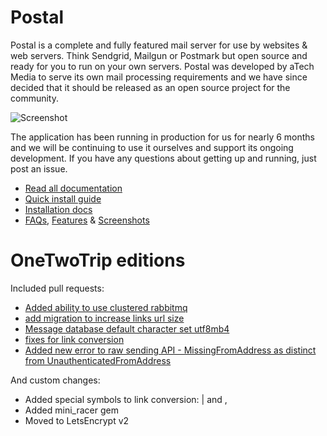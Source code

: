 # Postal

Postal is a complete and fully featured mail server for use by websites & web servers. Think Sendgrid, Mailgun or Postmark but open source and ready for you to run on your own servers. Postal was developed by aTech Media to serve its own mail processing requirements and we have since decided that it should be released as an open source project for the community.

![Screenshot](https://share.adam.ac/17/k4lA5OuPlU.png)

The application has been running in production for us for nearly 6 months and we will be continuing to use it ourselves and support its ongoing development. If you have any questions about getting up and running, just post an issue.

* [Read all documentation](https://github.com/atech/postal/wiki)
* [Quick install guide](https://github.com/atech/postal/wiki/Quick-Install)
* [Installation docs](https://github.com/atech/postal/wiki/Installation)
* [FAQs](https://github.com/atech/postal/wiki/FAQs), [Features](https://github.com/atech/postal/wiki/Features) & [Screenshots](https://github.com/atech/postal/wiki/Screenshots)

# OneTwoTrip editions

Included pull requests:

* [Added ability to use clustered rabbitmq](https://github.com/atech/postal/pull/725)
* [add migration to increase links url size](https://github.com/atech/postal/pull/683)
* [Message database default character set utf8mb4](https://github.com/atech/postal/pull/391)
* [fixes for link conversion](https://github.com/atech/postal/pull/296)
* [Added new error to raw sending API - MissingFromAddress as distinct from UnauthenticatedFromAddress](https://github.com/atech/postal/pull/542)

And custom changes:

* Added special symbols to link conversion: | and ,
* Added mini_racer gem
* Moved to LetsEncrypt v2